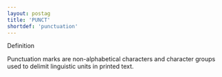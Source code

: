 ```yaml
---
layout: postag
title: 'PUNCT'
shortdef: 'punctuation'
---
```

Definition

Punctuation marks are non-alphabetical characters and character groups used to delimit linguistic units in printed text.

<!-- Interlanguage links updated Po 6. listopadu 2023, 21:41:29 CET -->
